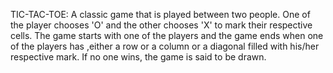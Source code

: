 TIC-TAC-TOE:
A classic game that is played between two people.
One of the player chooses 'O' and the other chooses 'X' to mark their respective cells.
The game starts with one of the players and the game ends when one of the players has ,either a row or a column or a diagonal filled with his/her respective mark.
If no one wins, the game is said to be drawn.
